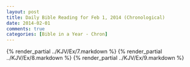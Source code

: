 ```yaml
---
layout: post
title: Daily Bible Reading for Feb 1, 2014 (Chronological)
date: 2014-02-01
comments: true
categories: [Bible in a Year - Chron]
---
```

{% render_partial ../KJV/Ex/7.markdown %}
{% render_partial ../KJV/Ex/8.markdown %}
{% render_partial ../KJV/Ex/9.markdown %}
